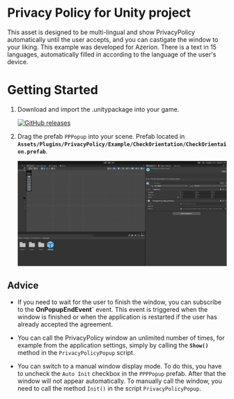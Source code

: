 # Privacy Policy for Unity project
This asset is designed to be multi-lingual and show PrivacyPolicy automatically until the user accepts, and you can castigate the window to your liking. This example was developed for Azerion. There is a text in 15 languages, automatically filled in according to the language of the user's device.

# Getting Started

1. Download and import the .unitypackage into your game.

    [![GitHub releases](https://img.shields.io/static/v1?style=for-the-badge&label=GitHub%20Releases&labelColor=181717&message=Downloads&color=green&logo=GitHub&logoColor=white)](https://github.com/One-Two-Play/PrivacyPolicy-Unity/releases)

2. Drag the prefab `PPPopup` into your scene. Prefab located in **`Assets/Plugins/PrivacyPolicy/Example/CheckOrientation/CheckOrientaion.prefab`**.

    ![](Screenshots/1.png)



## **Advice**

* If you need to wait for the user to finish the window, you can subscribe to the **OnPopupEndEvent`** event. This event is triggered when the window is finished or when the application is restarted if the user has already accepted the agreement.

* You can call the PrivacyPolicy window an unlimited number of times, for example from the application settings, simply by calling the **`Show()`** method in the `PrivacyPolicyPopup` script.

* You can switch to a manual window display mode. To do this, you have to uncheck the `Auto Init` checkbox in the `PPPPopup` prefab. After that the window will not appear automatically. To manually call the window, you need to call the method `Init()` in the script `PrivacyPolicyPopup`.